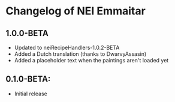 # Changelog of NEI Emmaitar

## 1.0.0-BETA
 * Updated to neiRecipeHandlers-1.0.2-BETA
 * Added a Dutch translation (thanks to DwarvyAssasin)
 * Added a placeholder text when the paintings aren't loaded yet

## 0.1.0-BETA:
 * Initial release
